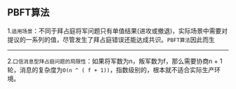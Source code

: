 ## PBFT算法

1.`适用场景`：不同于拜占庭将军问题只有单值结果(进攻或撤退)，实际场景中需要对提议的一系列的值，尽管发生了拜占庭错误还能达成共识。`PBFT算法`因此而生

----------



2.`口信消息型拜占庭问题的局限性`：如果将军数为n，叛军数为f，那么需要协商n + 1轮，消息的复杂度为`O(n ^ ( f + 1))`，指数级别的，根本就不适合实际生产环境。

